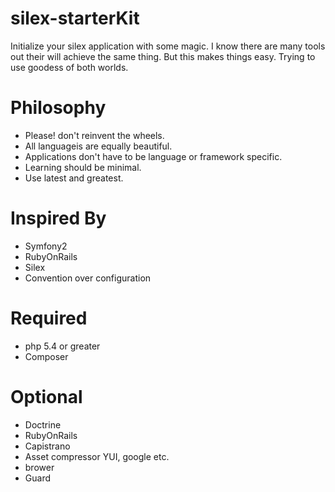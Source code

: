 silex-starterKit
================
Initialize your silex application with some magic. I know there are many tools out their will achieve the same thing.
But this makes things easy. Trying to use goodess of both worlds.


Philosophy
===========

* Please! don't reinvent the wheels.
* All languageis are equally beautiful.
* Applications don't have to be language or framework specific.
* Learning should be minimal.
* Use latest and greatest.


Inspired By
============

* Symfony2
* RubyOnRails
* Silex
* Convention over configuration


Required
==========

* php 5.4 or greater
* Composer


Optional
==========

* Doctrine
* RubyOnRails
* Capistrano
* Asset compressor YUI, google etc.
* brower
* Guard


